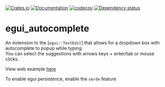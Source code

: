 [![Crates.io](https://img.shields.io/crates/v/egui_autocomplete.svg)](https://crates.io/crates/egui_autocomplete)
[![Documentation](https://docs.rs/egui_autocomplete/badge.svg)](https://docs.rs/egui_autocomplete/)
[![codecov](https://codecov.io/gh/JakeHandsome/egui_autocomplete/branch/master/graph/badge.svg?token=BPC9OF9BUE)](https://codecov.io/gh/JakeHandsome/egui_autocomplete)
[![Dependency status](https://deps.rs/repo/github/JakeHandsome/egui_autocomplete/status.svg)](https://deps.rs/repo/github/JakeHandsome/egui_autocomplete)

# egui_autocomplete

An extension to the [`egui::TextEdit`] that allows for a dropdown box with autocomplete to popup while typing.  
You can select the suggestions with arrows keys + enter/tab or mouse clicks.

View web example [here](https://jakehandsome.github.io/egui_autocomplete/)

To enable egui persistence, enable the `serde` feature
